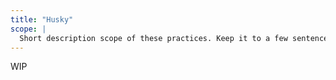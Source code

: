 ```yaml
---
title: "Husky"
scope: |
  Short description scope of these practices. Keep it to a few sentences.
---
```


WIP
